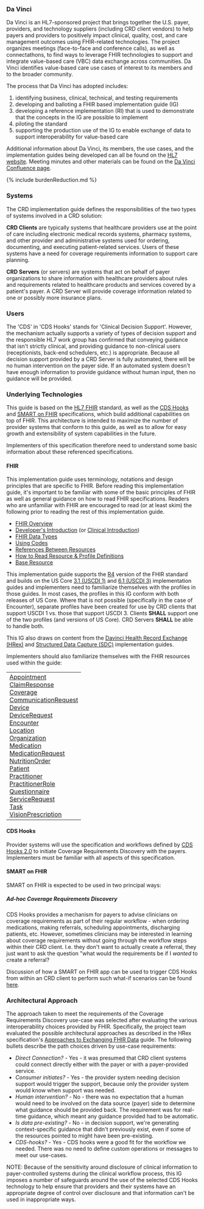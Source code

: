 ### Da Vinci
Da Vinci is an HL7-sponsored project that brings together the U.S. payer, providers, and technology suppliers (including CRD client vendors)  to help payers and providers to positively impact clinical, quality, cost, and care management outcomes using FHIR-related technologies. The project organizes meetings (face-to-face and conference calls), as well as connectathons, to find ways to leverage FHIR technologies to support and integrate value-based care (VBC) data exchange across communities. Da Vinci identifies value-based care use cases of interest to its members and to the broader community.

The process that Da Vinci has adopted includes:
1. identifying business, clinical, technical, and testing requirements
2. developing and balloting a FHIR based implementation guide (IG)
3. developing a reference implementation (RI) that is used to demonstrate that the concepts in the IG are possible to implement
4. piloting the standard
5. supporting the production use of the IG to enable exchange of data to support interoperability for value-based care

Additional information about Da Vinci, its members, the use cases, and the implementation guides being developed can all be found on the [HL7 website](http://www.hl7.org/about/davinci). Meeting minutes and other materials can be found on the [Da Vinci Confluence page](https://confluence.hl7.org/display/DVP).

{% include burdenReduction.md %}

### Systems
The CRD implementation guide defines the responsibilities of the two types of systems involved in a CRD solution:

**CRD Clients** are typically systems that healthcare providers use at the point of care including electronic medical records systems, pharmacy systems, and other provider and administrative systems used for ordering, documenting, and executing patient-related services.  Users of these systems have a need for coverage requirements information to support care planning.

**CRD Servers** (or servers) are systems that act on behalf of payer organizations to share information with healthcare providers about rules and requirements related to healthcare products and services covered by a patient's payer.  A CRD Server will provide coverage information related to one or possibly more insurance plans.

### Users
The 'CDS' in 'CDS Hooks' stands for 'Clinical Decision Support'. However, the mechanism actually supports a variety of types of decision support and the responsible HL7 work group has confirmed that conveying guidance that isn't strictly clinical, and providing guidance to non-clinical users (receptionists, back-end schedulers, etc.) is appropriate. Because all decision support provided by a CRD Server is fully automated, there will be no human intervention on the payer side. If an automated system doesn't have enough information to provide guidance without human input, then no guidance will be provided.

### Underlying Technologies

This guide is based on the [HL7 FHIR]({{site.data.fhir.path}}index.html) standard, as well as the [CDS Hooks](https://cds-hooks.hl7.org) and [SMART on FHIR](http://hl7.org/fhir/smart-app-launch/index.html) specifications, which build additional capabilities on top of FHIR.  This architecture is intended to maximize the number of provider systems that conform to this guide, as well as to allow for easy growth and extensibility of system capabilities in the future.

Implementers of this specification therefore need to understand some basic information about these referenced specifications.


#### FHIR

This implementation guide uses terminology, notations and design principles that are specific to FHIR.  Before reading this implementation guide, it's important to be familiar with some of the basic principles of FHIR as well as general guidance on how to read FHIR specifications.  Readers who are unfamiliar with FHIR are encouraged to read (or at least skim) the following prior to reading the rest of this implementation guide.

* [FHIR Overview]({{site.data.fhir.path}}overview.html)
* [Developer's Introduction]({{site.data.fhir.path}}overview-dev.html) (or [Clinical Introduction]({{site.data.fhir.path}}overview-clinical.html))
* [FHIR Data Types]({{site.data.fhir.path}}datatypes.html)
* [Using Codes]({{site.data.fhir.path}}terminologies.html)
* [References Between Resources]({{site.data.fhir.path}}references.html)
* [How to Read Resource & Profile Definitions]({{site.data.fhir.path}}formats.html)
* [Base Resource]({{site.data.fhir.path}}resource.html)

This implementation guide supports the [R4]({{site.data.fhir.path}}index.html) version of the FHIR standard and builds on the US Core [3.1 (USCDI 1)]({{site.data.fhir.ver.uscore3}}) and [6.1 (USCDI 3)]({{site.data.fhir.ver.uscore6}}) implementation guides and implementers need to familiarize themselves with the profiles in those guides.  In most cases, the profiles in this IG conform with both releases of US Core.  Where that is not possible (specifically in the case of Encounter), separate profiles have been created for use by CRD clients that support USCDI 1 vs. those that support USCDI 3.  Clients **SHALL** support one of the two profiles (and versions of US Core).  CRD Servers **SHALL** be able to handle both.

This IG also draws on content from the [Davinci Health Record Exchange (HRex)]({{site.data.fhir.ver.hrex}}) and [Structured Data Capture (SDC)]({{site.data.fhir.ver.sdc}}) implementation guides.

Implementers should also familiarize themselves with the FHIR resources used within the guide:

<table>
    <td>
      <a href="{{site.data.fhir.path}}appointment.html">Appointment</a><br/>
      <a href="{{site.data.fhir.path}}claimresponse.html">ClaimResponse</a><br/>
      <a href="{{site.data.fhir.path}}coverage.html">Coverage</a><br/>
      <a href="{{site.data.fhir.path}}communicationrequest.html">CommunicationRequest</a><br/>
      <a href="{{site.data.fhir.path}}device.html">Device</a><br/>
      <a href="{{site.data.fhir.path}}devicerequest.html">DeviceRequest</a><br/>
      <a href="{{site.data.fhir.path}}encounter.html">Encounter</a><br/>
      <a href="{{site.data.fhir.path}}location.html">Location</a><br/>
      <a href="{{site.data.fhir.path}}organization.html">Organization</a><br/>
      <a href="{{site.data.fhir.path}}medication.html">Medication</a><br/>
      <a href="{{site.data.fhir.path}}medicationrequest.html">MedicationRequest</a><br/>
      <a href="{{site.data.fhir.path}}nutritionorder.html">NutritionOrder</a><br/>
      <a href="{{site.data.fhir.path}}patient.html">Patient</a><br/>
      <a href="{{site.data.fhir.path}}practitioner.html">Practitioner</a><br/>
      <a href="{{site.data.fhir.path}}practitionerrole.html">PractitionerRole</a><br/>
      <a href="{{site.data.fhir.path}}questionnaire.html">Questionnaire</a><br/>
      <a href="{{site.data.fhir.path}}servicerequest.html">ServiceRequest</a><br/>
      <a href="{{site.data.fhir.path}}task.html">Task</a><br/>
      <a href="{{site.data.fhir.path}}visionprescription.html">VisionPrescription</a>
    </td>
</table>

#### CDS Hooks
Provider systems will use the specification and workflows defined by [CDS Hooks 2.0](https://cds-hooks.hl7.org/2.0) to initiate Coverage Requirements Discovery with the payers. Implementers must be familiar with all aspects of this specification.

#### SMART on FHIR
SMART on FHIR is expected to be used in two principal ways:

##### Ad-hoc Coverage Requirements Discovery
CDS Hooks provides a mechanism for payers to advise clinicians on coverage requirements as part of their regular workflow - when ordering medications, making referrals, scheduling appointments, discharging patients, etc.  However, sometimes clinicians may be interested in learning about coverage requirements without going through the workflow steps within their CRD client.  I.e. they don't want to actually create a referral, they just want to ask the question "what would the requirements be if I *wanted* to create a referral?

Discussion of how a SMART on FHIR app can be used to trigger CDS Hooks from within an CRD client to perform such what-if scenarios can be found [here](foundation.html#smart-on-fhir-hook-invocation).

### Architectural Approach
The approach taken to meet the requirements of the Coverage Requirements Discovery use-case was selected after evaluating the various interoperability choices provided by FHIR.  Specifically, the project team evaluated the possible architectural approaches as described in the HRex specification's [Approaches to Exchanging FHIR Data]({{site.data.fhir.ver.hrex}}/exchanging.html) guide.  The following bullets describe the path choices driven by use-case requirements:

* *Direct Connection?* - Yes - it was presumed that CRD client systems could connect directly either with the payer or with a payer-provided service.
* *Consumer initiates?* - Yes - the provider system needing decision support would trigger the support, because only the provider system would know when support was needed.
* *Human intervention?* - No - there was no expectation that a human would need to be involved on the data source (payer) side to determine what guidance should be provided back.  The requirement was for real-time guidance, which meant any guidance provided had to be automatic.
* *Is data pre-existing?* - No - in decision support, we're generating context-specific guidance that didn't previously exist, even if some of the resources pointed to might have been pre-existing.
* *CDS-hooks?* - Yes - CDS hooks were a good fit for the workflow we needed.  There was no need to define custom operations or messages to meet our use-cases.

NOTE: Because of the sensitivity around disclosure of clinical information to payer-controlled systems during the clinical workflow process, this IG imposes a number of safeguards around the use of the selected CDS Hooks technology to help ensure that providers and their systems have an appropriate degree of control over disclosure and that information can't be used in inappropriate ways.
